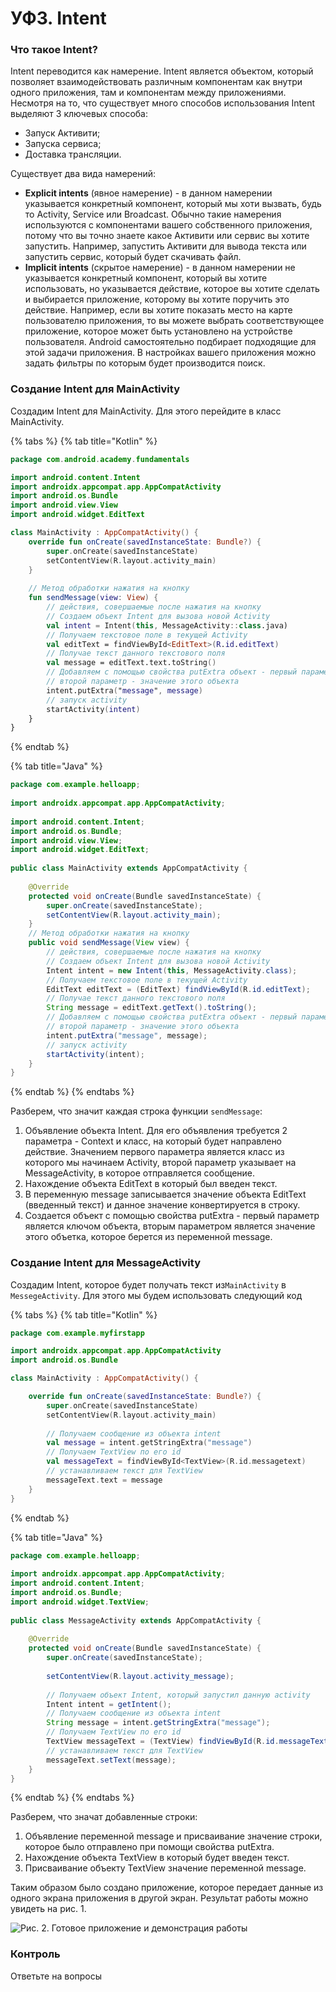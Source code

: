 # УФ3. Intent

### Что такое Intent?

Intent переводится как намерение. Intent является объектом, который позволяет взаимодействовать различным компонентам как внутри одного приложения, там и компонентам между приложениями. Несмотря на то, что существует много способов использования Intent выделяют 3 ключевых способа:

* Запуск Активити;
* Запуска сервиса;
* Доставка трансляции.

Существует два вида намерений:

*  **Explicit intents** \(явное намерение\) - в данном намерении указывается конкретный компонент, который мы хоти вызвать, будь то Activity, Service или Broadcast. Обычно такие намерения используются с компонентами вашего собственного приложения, потому что вы точно знаете какое Активити или сервис вы хотите запустить. Например, запустить Активити для вывода текста или запустить сервис, который будет скачивать файл.
*  **Implicit intents** \(скрытое намерение\) - в данном намерении не указывается конкретный компонент, который вы хотите использовать, но указывается действие, которое вы хотите сделать и выбирается приложение, которому вы хотите поручить это действие. Например, если вы хотите показать место на карте пользователю приложения, то вы можете выбрать соответствующее приложение, которое может быть установлено на устройстве пользователя.  Android самостоятельно подбирает подходящие для этой задачи приложения. В настройках вашего приложения можно задать фильтры по которым будет производится поиск.

### Создание Intent для MainActivity

Создадим Intent для MainActivity. Для этого перейдите в класс MainActivity.

{% tabs %}
{% tab title="Kotlin" %}
```kotlin
package com.android.academy.fundamentals

import android.content.Intent
import androidx.appcompat.app.AppCompatActivity
import android.os.Bundle
import android.view.View
import android.widget.EditText

class MainActivity : AppCompatActivity() {
    override fun onCreate(savedInstanceState: Bundle?) {
        super.onCreate(savedInstanceState)
        setContentView(R.layout.activity_main)
    }
    
    // Метод обработки нажатия на кнопку
    fun sendMessage(view: View) {
        // действия, совершаемые после нажатия на кнопку
        // Создаем объект Intent для вызова новой Activity
        val intent = Intent(this, MessageActivity::class.java)
        // Получаем текстовое поле в текущей Activity
        val editText = findViewById<EditText>(R.id.editText)
        // Получае текст данного текстового поля
        val message = editText.text.toString()
        // Добавляем с помощью свойства putExtra объект - первый параметр - ключ,
        // второй параметр - значение этого объекта
        intent.putExtra("message", message)
        // запуск activity
        startActivity(intent)
    }
}
```
{% endtab %}

{% tab title="Java" %}
```java
package com.example.helloapp;
 
import androidx.appcompat.app.AppCompatActivity;
 
import android.content.Intent;
import android.os.Bundle;
import android.view.View;
import android.widget.EditText;
 
public class MainActivity extends AppCompatActivity {
 
    @Override
    protected void onCreate(Bundle savedInstanceState) {
        super.onCreate(savedInstanceState);
        setContentView(R.layout.activity_main);
    }
    // Метод обработки нажатия на кнопку
    public void sendMessage(View view) {
        // действия, совершаемые после нажатия на кнопку
        // Создаем объект Intent для вызова новой Activity
        Intent intent = new Intent(this, MessageActivity.class);
        // Получаем текстовое поле в текущей Activity
        EditText editText = (EditText) findViewById(R.id.editText);
        // Получае текст данного текстового поля
        String message = editText.getText().toString();
        // Добавляем с помощью свойства putExtra объект - первый параметр - ключ,
        // второй параметр - значение этого объекта
        intent.putExtra("message", message);
        // запуск activity
        startActivity(intent);
    }
}
```
{% endtab %}
{% endtabs %}

Разберем, что значит каждая строка функции `sendMessage`:

1. Объявление объекта Intent. Для его объявления требуется 2 параметра - Context и класс, на который будет направлено действие. Значением первого параметра является класс из которого мы начинаем Activity, второй параметр указывает на MessageActivity, в которое отправляется сообщение.
2. Нахождение объекта EditText в который был введен текст.
3. В переменную message записывается значение объекта EditText \(введенный текст\) и данное значение конвертируется в строку.
4. Создается объект с помощью свойства putExtra - первый параметр является ключом объекта, вторым параметром является значение этого объетка, которое берется из переменной message.

### Создание Intent для MessageActivity

Создадим Intent, которое будет получать текст из`MainActivity` в `MessegeActivity`. Для этого мы будем использовать следующий код

{% tabs %}
{% tab title="Kotlin" %}
```kotlin
package com.example.myfirstapp

import androidx.appcompat.app.AppCompatActivity
import android.os.Bundle

class MainActivity : AppCompatActivity() {

    override fun onCreate(savedInstanceState: Bundle?) {
        super.onCreate(savedInstanceState)
        setContentView(R.layout.activity_main)
        
        // Получаем сообщение из объекта intent
        val message = intent.getStringExtra("message")
        // Получаем TextView по его id
        val messageText = findViewById<TextView>(R.id.messagetext)
        // устанавливаем текст для TextView
        messageText.text = message
    }
}
```
{% endtab %}

{% tab title="Java" %}
```java
package com.example.helloapp;
 
import androidx.appcompat.app.AppCompatActivity;
import android.content.Intent;
import android.os.Bundle;
import android.widget.TextView;
 
public class MessageActivity extends AppCompatActivity {
 
    @Override
    protected void onCreate(Bundle savedInstanceState) {
        super.onCreate(savedInstanceState);
 
        setContentView(R.layout.activity_message);
 
        // Получаем объект Intent, который запустил данную activity
        Intent intent = getIntent();
        // Получаем сообщение из объекта intent
        String message = intent.getStringExtra("message");
        // Получаем TextView по его id
        TextView messageText = (TextView) findViewById(R.id.messageText);
        // устанавливаем текст для TextView
        messageText.setText(message);
    }
}
```
{% endtab %}
{% endtabs %}

Разберем, что значат добавленные строки:

1. Объявление переменной message и присваивание значение строки, которое было отправлено при помощи свойства putExtra.
2. Нахождение объекта TextView в который будет введен текст.
3. Присваивание объекту TextView значение переменной message.

Таким образом было создано приложение, которое передает данные из одного экрана приложения в другой экран. Результат работы можно увидеть на рис. 1.

![&#x420;&#x438;&#x441;. 2. &#x413;&#x43E;&#x442;&#x43E;&#x432;&#x43E;&#x435; &#x43F;&#x440;&#x438;&#x43B;&#x43E;&#x436;&#x435;&#x43D;&#x438;&#x435; &#x438; &#x434;&#x435;&#x43C;&#x43E;&#x43D;&#x441;&#x442;&#x440;&#x430;&#x446;&#x438;&#x44F; &#x440;&#x430;&#x431;&#x43E;&#x442;&#x44B;](../../.gitbook/assets/bezymyannyi.png)

### Контроль

Ответьте на вопросы

